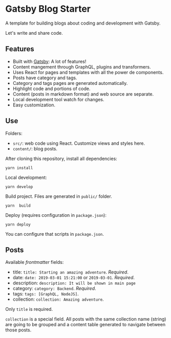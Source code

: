 # Gatsby Blog Starter

A template for building blogs about coding and development with Gatsby.

Let's write and share code.

## Features

- Built with [Gatsby](https://www.gatsbyjs.org): A lot of features!
- Content mangement through GraphQL, plugins and transformers.
- Uses React for pages and templates with all the power de components.
- Posts have category and tags.
- Category and tags pages are generated automatically.
- Highlight code and portions of code.
- Content (posts in markdown format) and web source are separate.
- Local development tool watch for changes.
- Easy customization.

## Use

Folders:

- `src/`: web code using React. Customize views and styles here.
- `content/`: blog posts.

After cloning this repository, install all dependencies:
```
yarn install
```

Local development:
```
yarn develop
```

Build project. Files are generated in `public/` folder.
```
yarn  build
```

Deploy (requires configuration in `package.json`):
```
yarn deploy
```

You can configure that scripts in `package.json`.

## Posts

Available *frontmatter* fields:

- title: `title: Starting an amazing adventure`. *Required*.
- date: `date: 2019-03-01 15:21:00` or `2019-03-01`. *Required*.
- description: `description: It will be shown in main page`
- category: `category: Backend`. *Required*.
- tags: `tags: [GraphQL, NodeJS]`.
- collection: `collection: Amazing adventure`.

Only `title` is required.

`collection` is a special field. All posts with the same collection name
(string) are going to be grouped and a content table generated to navigate
between those posts.
